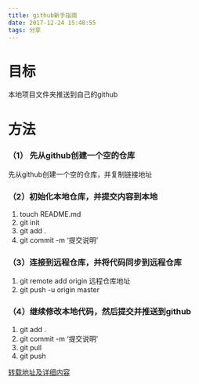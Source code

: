 ```yaml
---
title: github新手指南
date: 2017-12-24 15:48:55
tags: 分享
---
```


# 目标

本地项目文件夹推送到自己的github

# 方法
### （1） 先从github创建一个空的仓库

先从github创建一个空的仓库，并复制链接地址

### （2）初始化本地仓库，并提交内容到本地

1. touch README.md
2. git init
3. git add .
4. git commit -m ‘提交说明’

### （3）连接到远程仓库，并将代码同步到远程仓库

1. git remote add origin 远程仓库地址
2. git push -u origin master

### （4）继续修改本地代码，然后提交并推送到github

1. git add .
2. git commit -m ‘提交说明’
3. git pull
4. git push

[转载地址及详细内容](https://www.jianshu.com/p/6f3324e4f335)
 
 